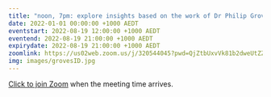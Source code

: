 ```yaml
---
title: "noon, 7pm: explore insights based on the work of Dr Philip Groves"
date: 2022-01-01 00:00:00 +1000 AEDT
eventstart: 2022-08-19 12:00:00 +1000 AEDT
eventend: 2022-08-19 21:00:00 +1000 AEDT
expirydate: 2022-08-19 21:00:00 +1000 AEDT
zoomlink: https://us02web.zoom.us/j/320544045?pwd=QjZtbUxvVk81b2dweUtZZTE3ZE9IZz09
img: images/grovesID.jpg
---
```


[Click to join Zoom](https://us02web.zoom.us/j/320544045?pwd=QjZtbUxvVk81b2dweUtZZTE3ZE9IZz09) when the meeting time arrives.